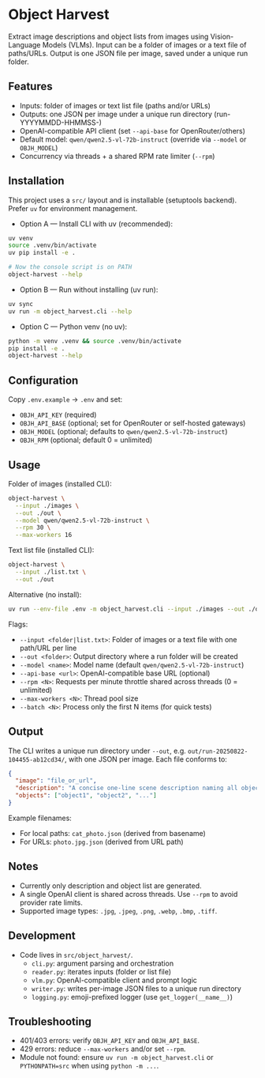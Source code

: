 # Object Harvest

Extract image descriptions and object lists from images using Vision-Language Models (VLMs). Input can be a folder of images or a text file of paths/URLs. Output is one JSON file per image, saved under a unique run folder.

## Features

- Inputs: folder of images or text list file (paths and/or URLs)
- Outputs: one JSON per image under a unique run directory (run-YYYYMMDD-HHMMSS-<id>)
- OpenAI-compatible API client (set `--api-base` for OpenRouter/others)
- Default model: `qwen/qwen2.5-vl-72b-instruct` (override via `--model` or `OBJH_MODEL`)
- Concurrency via threads + a shared RPM rate limiter (`--rpm`)

## Installation

This project uses a `src/` layout and is installable (setuptools backend). Prefer `uv` for environment management.

- Option A — Install CLI with uv (recommended):

```bash
uv venv
source .venv/bin/activate
uv pip install -e .

# Now the console script is on PATH
object-harvest --help
```

- Option B — Run without installing (uv run):

```bash
uv sync
uv run -m object_harvest.cli --help
```

- Option C — Python venv (no uv):

```bash
python -m venv .venv && source .venv/bin/activate
pip install -e .
object-harvest --help
```

## Configuration

Copy `.env.example` → `.env` and set:

- `OBJH_API_KEY` (required)
- `OBJH_API_BASE` (optional; set for OpenRouter or self-hosted gateways)
- `OBJH_MODEL` (optional; defaults to `qwen/qwen2.5-vl-72b-instruct`)
- `OBJH_RPM` (optional; default 0 = unlimited)

## Usage

Folder of images (installed CLI):

```bash
object-harvest \
  --input ./images \
  --out ./out \
  --model qwen/qwen2.5-vl-72b-instruct \
  --rpm 30 \
  --max-workers 16
```

Text list file (installed CLI):

```bash
object-harvest \
  --input ./list.txt \
  --out ./out
```

Alternative (no install):

```bash
uv run --env-file .env -m object_harvest.cli --input ./images --out ./out
```

Flags:

- `--input <folder|list.txt>`: Folder of images or a text file with one path/URL per line
- `--out <folder>`: Output directory where a run folder will be created
- `--model <name>`: Model name (default `qwen/qwen2.5-vl-72b-instruct`)
- `--api-base <url>`: OpenAI-compatible base URL (optional)
- `--rpm <N>`: Requests per minute throttle shared across threads (0 = unlimited)
- `--max-workers <N>`: Thread pool size
- `--batch <N>`: Process only the first N items (for quick tests)

## Output

The CLI writes a unique run directory under `--out`, e.g. `out/run-20250822-104455-ab12cd34/`, with one JSON per image. Each file conforms to:

```json
{
  "image": "file_or_url",
  "description": "A concise one-line scene description naming all objects...",
  "objects": ["object1", "object2", "..."]
}
```

Example filenames:

- For local paths: `cat_photo.json` (derived from basename)
- For URLs: `photo.jpg.json` (derived from URL path)

## Notes

- Currently only description and object list are generated.
- A single OpenAI client is shared across threads. Use `--rpm` to avoid provider rate limits.
- Supported image types: `.jpg`, `.jpeg`, `.png`, `.webp`, `.bmp`, `.tiff`.

## Development

- Code lives in `src/object_harvest/`.
  - `cli.py`: argument parsing and orchestration
  - `reader.py`: iterates inputs (folder or list file)
  - `vlm.py`: OpenAI-compatible client and prompt logic
  - `writer.py`: writes per-image JSON files to a unique run directory
  - `logging.py`: emoji-prefixed logger (use `get_logger(__name__)`)

## Troubleshooting

- 401/403 errors: verify `OBJH_API_KEY` and `OBJH_API_BASE`.
- 429 errors: reduce `--max-workers` and/or set `--rpm`.
- Module not found: ensure `uv run -m object_harvest.cli` or `PYTHONPATH=src` when using `python -m ...`.
